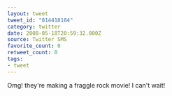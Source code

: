 ```yaml
---
layout: tweet
tweet_id: "814418184"
category: twitter
date: 2008-05-18T20:59:32.000Z
source: Twitter SMS
favorite_count: 0
retweet_count: 0
tags:
- tweet
---
```


Omg! they're making a fraggle rock movie! I can't wait!
